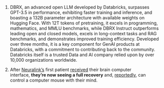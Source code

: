 1.  DBRX, an advanced open LLM developed by Databricks, surpasses GPT-3.5 in performance, exhibiting faster training and inference, and boasting a 132B parameter architecture with available weights on Hugging Face. With 12T tokens of pretraining, it excels in programming, mathematics, and MMLU benchmarks, while DBRX Instruct outperforms leading open and closed models, excels in long-context tasks and RAG benchmarks, and demonstrates improved training efficiency. Developed over three months, it is a key component for GenAI products at Databricks, with a commitment to contributing back to the community. Databricks itself is a trusted Data and AI company relied upon by over 10,000 organizations worldwide.  

11. After [Neuralink’s](https://research.contrary.com/reports/neuralink) first patient [received](https://www.wired.com/story/neuralink-brain-implant-elon-musk-transparency-first-patient-test-trial/?mbid=social_linkedin&utm_campaign=wired&utm_source=linkedin&utm_brand=wired&utm_medium=social&utm_social-type=owned) their brain computer interface, **they’re now seeing a full recovery** and, [reportedly](https://x.com/WholeMarsBlog/status/1759789996410904899?s=20), can control a computer mouse with their mind.
